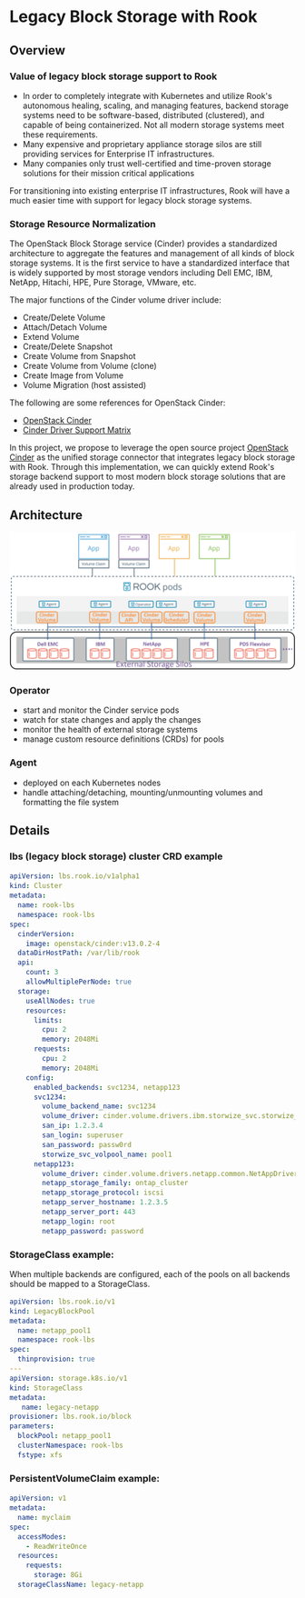 # Legacy Block Storage with Rook


## Overview

### Value of legacy block storage support to Rook

* In order to completely integrate with Kubernetes and utilize Rook's autonomous healing, scaling, and managing features, backend storage systems need to be software-based, distributed (clustered), and capable of being containerized. 
Not all modern storage systems meet these requirements.
* Many expensive and proprietary appliance storage silos are still providing services for Enterprise IT infrastructures.
* Many companies only trust well-certified and time-proven storage solutions for their mission critical applications

For transitioning into existing enterprise IT infrastructures, Rook will have a much easier time with support for legacy block storage systems.


### Storage Resource Normalization

The OpenStack Block Storage service (Cinder) provides a standardized architecture to aggregate the features and management of all kinds of block storage systems.
It is the first service to have a standardized interface that is widely supported by most storage vendors including Dell EMC, IBM, NetApp, Hitachi, HPE, Pure Storage, VMware, etc.

The major functions of the Cinder volume driver include:

* Create/Delete Volume
* Attach/Detach Volume
* Extend Volume
* Create/Delete Snapshot
* Create Volume from Snapshot
* Create Volume from Volume (clone)
* Create Image from Volume
* Volume Migration (host assisted)

The following are some references for OpenStack Cinder:

* [OpenStack Cinder](https://access.redhat.com/documentation/en/red-hat-enterprise-linux-openstack-platform/version-7/red-hat-enterprise-linux-openstack-platform-7-architecture-guide/chapter-1-components#comp-cinder)
* [Cinder Driver Support Matrix](https://wiki.openstack.org/wiki/CinderSupportMatrix)

In this project, we propose to leverage the open source project [OpenStack Cinder](https://github.com/openstack/cinder) as the unified storage connector that integrates legacy block storage with Rook.
Through this implementation, we can quickly extend Rook's storage backend support to most modern block storage solutions that are already used in production today.


## Architecture

![legacy-block-storage-architecture-diagram](legacy-block-storage-architecture.png)

### Operator

* start and monitor the Cinder service pods
* watch for state changes and apply the changes
* monitor the health of external storage systems
* manage custom resource definitions (CRDs) for pools


### Agent

* deployed on each Kubernetes nodes
* handle attaching/detaching, mounting/unmounting volumes and formatting the file system


## Details

### lbs (legacy block storage) cluster CRD example

```yaml
apiVersion: lbs.rook.io/v1alpha1
kind: Cluster
metadata:
  name: rook-lbs
  namespace: rook-lbs
spec:
  cinderVersion:
    image: openstack/cinder:v13.0.2-4
  dataDirHostPath: /var/lib/rook
  api:
    count: 3
    allowMultiplePerNode: true
  storage:
    useAllNodes: true
    resources:
      limits:
        cpu: 2
        memory: 2048Mi
      requests:
        cpu: 2
        memory: 2048Mi
    config:
      enabled_backends: svc1234, netapp123
      svc1234:
        volume_backend_name: svc1234
        volume_driver: cinder.volume.drivers.ibm.storwize_svc.storwize_svc_iscsi.StorwizeSVCISCSIDriver
        san_ip: 1.2.3.4
        san_login: superuser
        san_password: passw0rd
        storwize_svc_volpool_name: pool1
      netapp123:
        volume_driver: cinder.volume.drivers.netapp.common.NetAppDriver
        netapp_storage_family: ontap_cluster
        netapp_storage_protocol: iscsi
        netapp_server_hostname: 1.2.3.5
        netapp_server_port: 443
        netapp_login: root
        netapp_password: password
```

### StorageClass example:

When multiple backends are configured, each of the pools on all backends should be mapped to a StorageClass.

```yaml
apiVersion: lbs.rook.io/v1
kind: LegacyBlockPool
metadata:
  name: netapp_pool1
  namespace: rook-lbs
spec:
  thinprovision: true
---
apiVersion: storage.k8s.io/v1
kind: StorageClass
metadata:
   name: legacy-netapp
provisioner: lbs.rook.io/block
parameters:
  blockPool: netapp_pool1
  clusterNamespace: rook-lbs
  fstype: xfs
```

### PersistentVolumeClaim example:

```yaml
apiVersion: v1
metadata:
  name: myclaim
spec:
  accessModes:
    - ReadWriteOnce
  resources:
    requests:
      storage: 8Gi
  storageClassName: legacy-netapp
```
